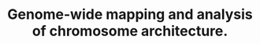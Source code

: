 ---
layout: page
title: " Genome-wide mapping and analysis of chromosome architecture."
breadcrumb: true
categories:
    - publication
## publication related information
pub:
    authors: " Anthony D. Schmitt, Ming Hu,  Bing Ren"
    journal: " Nature reviews. Molecular cell biology"
    date: 2016-12
    doi:  10.1038/nrm.2016.104
    volume:  17
    pages:  743--755
    number:  12
    abstract: " Chromosomes of eukaryotes adopt highly dynamic and complex hierarchical structures in the nucleus. The three-dimensional (3D) organization of chromosomes profoundly affects DNA replication, transcription and the repair of DNA damage. Thus, a thorough understanding of nuclear architecture is fundamental to the study of nuclear processes in eukaryotic cells. Recent years have seen rapid proliferation of technologies to investigate genome organization and function. Here, we review experimental and computational methodologies for 3D genome analysis, with special focus on recent advances in high-throughput chromatin conformation capture (3C) techniques and data analysis.,"
---